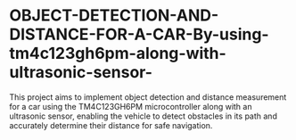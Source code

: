 # OBJECT-DETECTION-AND-DISTANCE-FOR-A-CAR-By-using-tm4c123gh6pm-along-with-ultrasonic-sensor-
This project aims to implement object detection and distance measurement for a car using  the TM4C123GH6PM microcontroller along with an ultrasonic sensor, enabling the vehicle  to detect obstacles in its path and accurately determine their distance for safe navigation.
